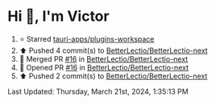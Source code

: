 <h1>Hi 👋, I'm Victor </h1>

<!--RECENT_ACTIVITY:start-->
1. ⭐ Starred [tauri-apps/plugins-workspace](https://github.com/tauri-apps/plugins-workspace)<br>
2. ⬆️ Pushed 4 commit(s) to [BetterLectio/BetterLectio-next](https://github.com/BetterLectio/BetterLectio-next)<br>
3. 🎉 Merged PR [#16](https://github.com/BetterLectio/BetterLectio-next/pull/16) in [BetterLectio/BetterLectio-next](https://github.com/BetterLectio/BetterLectio-next)<br>
4. 💪 Opened PR [#16](https://github.com/BetterLectio/BetterLectio-next/pull/16) in [BetterLectio/BetterLectio-next](https://github.com/BetterLectio/BetterLectio-next)<br>
5. ⬆️ Pushed 2 commit(s) to [BetterLectio/BetterLectio-next](https://github.com/BetterLectio/BetterLectio-next)<br>
<!--RECENT_ACTIVITY:end-->

<!--RECENT_ACTIVITY:last_update-->
Last Updated: Thursday, March 21st, 2024, 1:35:13 PM
<!--RECENT_ACTIVITY:last_update_end-->
